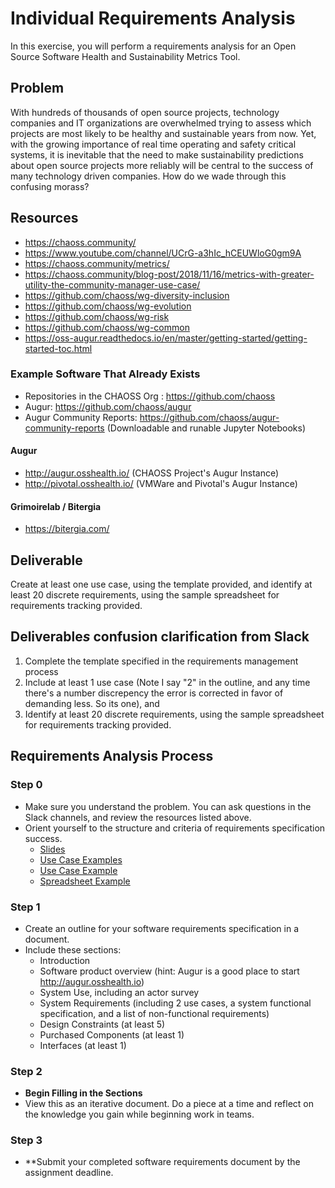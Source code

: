 # Individual Requirements Analysis

In this exercise, you will perform a requirements analysis for an Open Source Software Health and Sustainability Metrics Tool. 

## Problem
With hundreds of thousands of open source projects, technology companies and IT organizations are overwhelmed trying to assess which projects are most likely to be healthy and sustainable years from now. Yet, with the growing importance of real time operating and safety critical systems, it is inevitable that the need to make sustainability predictions about open source projects more reliably will be central to the success of many technology driven companies. How do we wade through this confusing morass? 

## Resources
 - https://chaoss.community/
 - https://www.youtube.com/channel/UCrG-a3hIc_hCEUWloG0gm9A
 - https://chaoss.community/metrics/
 - https://chaoss.community/blog-post/2018/11/16/metrics-with-greater-utility-the-community-manager-use-case/
 - https://github.com/chaoss/wg-diversity-inclusion
 - https://github.com/chaoss/wg-evolution
 - https://github.com/chaoss/wg-risk
 - https://github.com/chaoss/wg-common
 - https://oss-augur.readthedocs.io/en/master/getting-started/getting-started-toc.html

### Example Software That Already Exists 

 - Repositories in the CHAOSS Org : https://github.com/chaoss
 - Augur: https://github.com/chaoss/augur
 - Augur Community Reports: https://github.com/chaoss/augur-community-reports (Downloadable and runable Jupyter Notebooks)

#### Augur
 - http://augur.osshealth.io/  (CHAOSS Project's Augur Instance)
 - http://pivotal.osshealth.io/ (VMWare and Pivotal's Augur Instance)
 
#### Grimoirelab / Bitergia
 - https://bitergia.com/
 
## Deliverable
Create at least one use case, using the template provided, and identify at least 20 discrete requirements, using the sample spreadsheet for requirements tracking provided. 


## Deliverable*s*  __confusion clarification from Slack__ 
1. Complete the template specified in the requirements management process
2. Include at least 1 use case (Note I say "2" in the outline, and any time there's a number discrepency the error is corrected in favor of demanding less. So its one), and 
3. Identify at least 20 discrete requirements, using the sample spreadsheet for requirements tracking provided. 

## Requirements Analysis Process  
### Step 0 
- Make sure you understand the problem. You can ask questions in the Slack channels, and review the resources listed above.
- Orient yourself to the structure and criteria of requirements specification success.
    - [Slides](../slides/Requirements.pdf)
    - [Use Case Examples](./UseCases)
    - [Use Case Example](./sample-use-cases/use-case-template.md)
    - [Spreadsheet Example](../readings/requirements-template.xlsx)

### Step 1  
- Create an outline for your software requirements specification in a document. 
- Include these sections: 
    - Introduction
    - Software product overview (hint: Augur is a good place to start http://augur.osshealth.io)
    - System Use, including an actor survey 
    - System Requirements (including 2 use cases, a system functional specification, and a list of non-functional requirements)
    - Design Constraints (at least 5)
    - Purchased Components (at least 1)
    - Interfaces (at least 1)

### Step 2  
- **Begin Filling in the Sections**
- View this as an iterative document. Do a piece at a time and reflect on the knowledge you gain while beginning work in teams. 

### Step 3  
- **Submit your completed software requirements document by the assignment deadline. 


